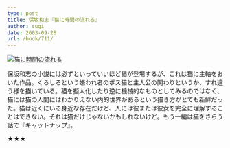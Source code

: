 ```yaml
---
type: post
title: 保坂和志『猫に時間の流れる』
author: sugi
date: 2003-09-28
url: /book/711/
---
```

<a href="http://www.amazon.co.jp/exec/obidos/ASIN/4122041791/chezsugi-22/ref=nosim/" onclick="_gaq.push(['_trackEvent', 'outbound-article', 'http://www.amazon.co.jp/exec/obidos/ASIN/4122041791/chezsugi-22/ref=nosim/', '']);" name="amazletlink" target="_blank"><img src="http://i1.wp.com/ecx.images-amazon.com/images/I/519ES27V25L.SL160.jpg?w=660" alt="猫に時間の流れる" class="alignleft" data-recalc-dims="1" /></a>

保坂和志の小説には必ずといっていいほど猫が登場するが、これは猫に主軸をおいた作品。くろしろという嫌われ者のボス猫と主人公の関わりというか、すれ違う様を描いている。猫を擬人化したり逆に機械的なものとしてみるのではなく、猫には猫の人間にはわかりえない内的世界があるという描き方がとても新鮮だった。猫は近くにいる身近な存在だけど、人には彼または彼女を完全に理解することはできない。それは猫だけじゃないかもしれないけど。もう一編は猫をさらう話で『キャットナップ』。

★★★

